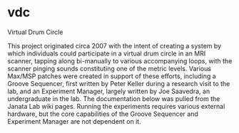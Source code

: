 # vdc
Virtual Drum Circle

This project originated circa 2007 with the intent of creating a system by which individuals could participate in a virtual drum circle in an MRI scanner, tapping along bi-manually to various accompanying loops, with the scanner pinging sounds constituting one of the metric levels. Various Max/MSP patches were created in support of these efforts, including a Groove Sequencer, first written by Peter Keller during a research visit to the lab, and an Experiment Manager, largely written by Joe Saavedra, an undergraduate in the lab. The documentation below was pulled from the Janata Lab wiki pages. Running the experiments requires various external hardware, but the core capabilities of the Groove Sequencer and Experiment Manager are not dependent on it.

